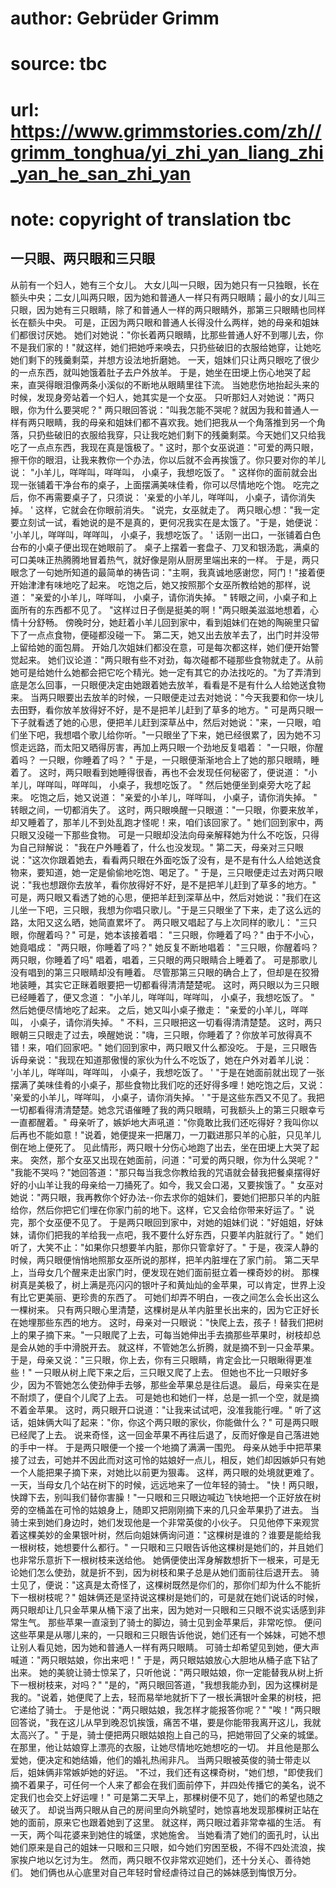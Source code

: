 # author: Gebrüder Grimm
# source: tbc
# url: https://www.grimmstories.com/zh//grimm_tonghua/yi_zhi_yan_liang_zhi_yan_he_san_zhi_yan
# note: copyright of translation tbc

## 一只眼、两只眼和三只眼 

从前有一个妇人，她有三个女儿。
大女儿叫一只眼，因为她只有一只独眼，长在额头中央；二女儿叫两只眼，因为她和普通人一样只有两只眼睛；最小的女儿叫三只眼，因为她有三只眼睛，除了和普通人一样的两只眼睛外，那第三只眼睛也同样长在额头中央。
可是，正因为两只眼和普通人长得没什么两样，她的母亲和姐妹们都很讨厌她。
她们对她说："你长着两只眼睛，比那些普通人好不到哪儿去，你不是我们家的！"就这样，她们把她呼来唤去，只扔些破旧的衣服给她穿，让她吃她们剩下的残羹剩菜，并想方设法地折磨她。
一天，姐妹们只让两只眼吃了很少的一点东西，就叫她饿着肚子去户外放羊。
于是，她坐在田埂上伤心地哭了起来，直哭得眼泪像两条小溪似的不断地从眼睛里往下流。
当她悲伤地抬起头来的时候，发现身旁站着一个妇人，她其实是一个女巫。
只听那妇人对她说："两只眼，你为什么要哭呢？"
两只眼回答说："叫我怎能不哭呢？就因为我和普通人一样有两只眼睛，我的母亲和姐妹们都不喜欢我。她们把我从一个角落推到另一个角落，只扔些破旧的衣服给我穿，只让我吃她们剩下的残羹剩菜。今天她们又只给我吃了一点点东西，我现在真是饿极了。"
这时，那个女巫说道："可爱的两只眼，擦干你的眼泪，让我来教你一个办法，你以后就不会再挨饿了。你只要对你的羊儿说：
"小羊儿，咩咩叫，咩咩叫，
小桌子，我想吃饭了。 "
这样你的面前就会出现一张铺着干净台布的桌子，上面摆满美味佳肴，你可以尽情地吃个饱。
吃完之后，你不再需要桌子了，只须说：
'亲爱的小羊儿，咩咩叫，
小桌子，请你消失掉。 '
这样，它就会在你眼前消失。 "说完，女巫就走了。
两只眼心想："我一定要立刻试一试，看她说的是不是真的，更何况我实在是太饿了。"于是，她便说：
'小羊儿，咩咩叫，咩咩叫，
小桌子，我想吃饭了。 '
话刚一出口，一张铺着白色台布的小桌子便出现在她眼前了。
桌子上摆着一套盘子、刀叉和银汤匙，满桌的可口美味正热腾腾地冒着热气，就好像是刚从厨房里端出来的一样。
于是，两只眼念了一句她所知道的最简单的祷告词："主啊，我真诚地感谢您，阿门！"接着便开始津津有味地吃了起来。
吃饱之后，她又按照那个女巫所教给她的那样，说道：
"亲爱的小羊儿，咩咩叫，
小桌子，请你消失掉。 "
转眼之间，小桌子和上面所有的东西都不见了。
"这样过日子倒是挺美的啊！"两只眼美滋滋地想着，心情十分舒畅。
傍晚时分，她赶着小羊儿回到家中，看到姐妹们在她的陶碗里只留下了一点点食物，便碰都没碰一下。
第二天，她又出去放羊去了，出门时并没带上留给她的面包屑。
开始几次姐妹们都没在意，可是每次都这样，她们便开始警觉起来。
她们议论道："两只眼有些不对劲，每次碰都不碰那些食物就走了。从前她可是给她什么她都会把它吃个精光。她一定有其它的办法找吃的。"为了弄清到底是怎么回事，一只眼便决定由她跟着她去放羊，看看是不是有什么人给她送食物来。
当两只眼要出去放羊的时候，一只眼便走过去对她说："今天我要和你一块儿去田野，看你放羊放得好不好，是不是把羊儿赶到了草多的地方。"
可是两只眼一下子就看透了她的心思，便把羊儿赶到深草丛中，然后对她说："来，一只眼，咱们坐下吧，我想唱个歌儿给你听。"一只眼坐了下来，她已经很累了，因为她不习惯走远路，而太阳又晒得厉害，再加上两只眼一个劲地反复唱着：
"一只眼，你醒着吗？
一只眼，你睡着了吗？ "
于是，一只眼便渐渐地合上了她的那只眼睛，睡着了。
这时，两只眼看到她睡得很香，再也不会发现任何秘密了，便说道：
"小羊儿，咩咩叫，咩咩叫，
小桌子，我想吃饭了。 "
然后她便坐到桌旁大吃了起来。 吃饱之后，她又说道：
"亲爱的小羊儿，咩咩叫，
小桌子，请你消失掉。 "
转眼之间，一切都消失了。
这时，两只眼唤醒一只眼道："一只眼，你要来放羊，却又睡着了，那羊儿不到处乱跑才怪呢！来，咱们该回家了。"
她们回到家中，两只眼又没碰一下那些食物。
可是一只眼却没法向母亲解释她为什么不吃饭，只得为自己辩解说：
"我在户外睡着了，什么也没发现。"
第二天，母亲对三只眼说："这次你跟着她去，看看两只眼在外面吃饭了没有，是不是有什么人给她送食物来，要知道，她一定是偷偷地吃饱、喝足了。"
于是，三只眼便走过去对两只眼说："我也想跟你去放羊，看你放得好不好，是不是把羊儿赶到了草多的地方。"
可是，两只眼又看透了她的心思，便把羊赶到深草丛中，然后对她说："我们在这儿坐一下吧，三只眼，我想为你唱只歌儿。"于是三只眼坐了下来，走了这么远的路，太阳又这么晒，她简直累坏了。
两只眼又唱起了与上次同样的歌儿：
"三只眼，你醒着吗？"
可是，她本该接着唱：
"三只眼，你睡着了吗？"
由于不小心，她竟唱成：
"两只眼，你睡着了吗？"
她反复不断地唱着：
"三只眼，你醒着吗？
两只眼，你睡着了吗"
唱着，唱着，三只眼的两只眼睛合上睡着了。
可是那歌儿没有唱到的第三只眼睛却没有睡着。
尽管那第三只眼的确合上了，但却是在狡猾地装睡，其实它正眯着眼要把一切都看得清清楚楚呢。
这时，两只眼以为三只眼已经睡着了，便又念道：
"小羊儿，咩咩叫，咩咩叫，
小桌子，我想吃饭了。 "
然后她便尽情地吃了起来。 之后，她又叫小桌子撤走：
"亲爱的小羊儿，咩咩叫，
小桌子，请你消失掉。 "
不料，三只眼把这一切看得清清楚楚。
这时，两只眼朝三只眼走了过去，唤醒她说："嗨，三只眼，你睡着了？你放羊可放得真不错！来，咱们回家吧。"
她们回到家中，两只眼又什么都没吃。
于是，三只眼告诉母亲说："我现在知道那傲慢的家伙为什么不吃饭了，她在户外对着羊儿说：
'小羊儿，咩咩叫，咩咩叫，
小桌子，我想吃饭了。 '
"于是在她面前就出现了一张摆满了美味佳肴的小桌子，那些食物比我们吃的还好得多哩！她吃饱之后，又说：
'亲爱的小羊儿，咩咩叫，
小桌子，请你消失掉。 '
"于是这些东西又不见了。我把一切都看得清清楚楚。她念咒语催睡了我的两只眼睛，可我额头上的第三只眼幸亏一直都醒着。"
母亲听了，嫉妒地大声吼道："你竟敢比我们还吃得好？我叫你以后再也不能如意！"说着，她便提来一把屠刀，一刀戳进那只羊的心脏，只见羊儿倒在地上便死了。
见此情形，两只眼十分伤心地跑了出去，坐在田埂上大哭了起来。
突然，那个女巫又出现在她面前，问道："可爱的两只眼，你为什么哭呢？"
"我能不哭吗？"她回答道："那只每当我念你教给我的咒语就会替我把餐桌摆得好好的小山羊让我的母亲给一刀捅死了。如今，我又会口渴，又要挨饿了。"
女巫对她说："两只眼，我再教你个好办法--你去求你的姐妹们，要她们把那只羊的内脏给你，然后你把它们埋在你家门前的地下。这样，它又会给你带来好运了。"
说完，那个女巫便不见了。
于是两只眼回到家中，对她的姐妹们说："好姐姐，好妹妹，请你们把我的羊给我一点吧，我不要什么好东西，只要羊内脏就行了。"
她们听了，大笑不止："如果你只想要羊内脏，那你只管拿好了。"
于是，夜深人静的时候，两只眼便悄悄地照那女巫所说的那样，把羊内脏埋在了家门前。
第二天早上，当母女几个醒来走出家门时，便发现在她们面前挺立着一棵奇妙的树。
那棵树真是美极了，树上满是亮闪闪的银叶子和黄灿灿的金苹果，可以肯定，世界上没有比它更美丽、更珍贵的东西了。
可她们却弄不明白，一夜之间怎么会长出这么一棵树来。
只有两只眼心里清楚，这棵树是从羊内脏里长出来的，因为它正好长在她埋那些东西的地方。
这时，母亲对一只眼说："快爬上去，孩子！替我们把树上的果子摘下来。"一只眼爬了上去，可每当她伸出手去摘那些苹果时，树枝却总是会从她的手中滑脱开去。
就这样，不管她怎么折腾，就是摘不到一只金苹果。
于是，母亲又说："三只眼，你上去，你有三只眼睛，肯定会比一只眼瞅得更准些！"
一只眼从树上爬下来之后，三只眼又爬了上去。
但她也不比一只眼好多少，因为不管她怎么使劲伸手去够，那些金苹果总是往后退。
最后，母亲实在是不耐烦了，便自个儿爬了上去。
可是她也和她们一样，总是一抓一个空，就是摘不着金苹果。
这时，两只眼开口说道："让我来试试吧，没准我能行哩。"
听了这话，姐妹俩大叫了起来："你，你这个两只眼的家伙，你能做什么？"
可是两只眼已经爬了上去。
说来奇怪，这一回金苹果不再往后退了，反而好像是自己落进她的手中一样。
于是两只眼便一个接一个地摘了满满一围兜。
母亲从她手中把苹果接了过去，可她并不因此而对这可怜的姑娘好一点儿，相反，她们却因嫉妒只有她一个人能把果子摘下来，对她比以前更为狠毒。
这样，两只眼的处境就更难了。
一天，当母女几个站在树下的时候，远远地来了一位年轻的骑士。
"快！两只眼，快蹲下去，别叫我们替你害臊！"一只眼和三只眼边喊边飞快地把一个正好放在树旁的空桶盖在可怜的姑娘身上，随即又把刚刚摘下来的几只金苹果扔了进去。
当骑士来到她们身边时，她们发现他是一个非常英俊的小伙子。
只见他停下来观赏着这棵美妙的金果银叶树，然后向姐妹俩询问道："这棵树是谁的？谁要是能给我一根树枝，她想要什么都行。"
一只眼和三只眼告诉他这棵树是她们的，并且她们也非常乐意折下一根树枝来送给他。
她俩便使出浑身解数想折下一根来，可是无论她们怎么使劲，就是折不到，因为树枝和果子总是从她们面前往后退开去。
骑士见了，便说："这真是太奇怪了，这棵树既然是你们的，那你们却为什么不能折下一根树枝呢？"
姐妹俩还是坚持说这棵树是她们的，可是就在她们说话的时候，两只眼却让几只金苹果从桶下滚了出来，因为她对一只眼和三只眼不说实话感到非常生气。
那些苹果一直滚到了骑士的脚边，骑士见到金苹果后，非常吃惊。
便问这些苹果是从哪儿来的，一只眼和三只眼告诉他说，她们还有一个姊妹，可她不想让别人看见她，因为她和普通人一样有两只眼睛。
可骑士却希望见到她，便大声喊道："两只眼姑娘，你出来吧！"
于是，两只眼姑娘放心大胆地从桶子底下钻了出来。
她的美貌让骑士惊呆了，只听他说："两只眼姑娘，你一定能替我从树上折下一根树枝来，对吗？"
"是的，"两只眼回答道，"我想我能办到，因为这棵树是我的。"说着，她便爬了上去，轻而易举地就折下了一根长满银叶金果的树枝，把它递给了骑士。
于是他说："两只眼姑娘，我怎样才能报答你呢？"
"唉！"两只眼回答说，"我在这儿从早到晚忍饥挨饿，痛苦不堪，要是你能带我离开这儿，我就太高兴了。"
于是，骑士便把两只眼姑娘抱上自己的马，把她带回了父亲的城堡。
在那里，他让姑娘穿上漂亮的衣服，让她尽情地吃她想吃的一切。
并且他是那么爱她，便决定和她结婚，他们的婚礼热闹非凡。
当两只眼被英俊的骑士带走以后，姐妹俩非常嫉妒她的好运。
"不过，我们还有这棵奇树，"她们想，"即使我们摘不着果子，可任何一个人来了都会在我们面前停下，并四处传播它的美名，说不定我们也会交上好运哩！"
可是第二天早上，那棵树便不见了，她们的希望也随之破灭了。
却说当两只眼从自己的房间里向外眺望时，她惊喜地发现那棵树正站在她的面前，原来它也跟着她到了这里。
就这样，两只眼过着非常幸福的生活。
有一天，两个叫花婆来到她住的城堡，求她施舍。
当她看清了她们的面孔时，认出她们原来是自己的姐妹一只眼和三只眼，如今她们穷困至极，不得不四处流浪，挨家挨户地以乞讨为生。
然而，两只眼不仅非常欢迎她们，还十分关心、善待她们。
她们俩也从心底里对自己年轻时曾经虐待过自己的姊妹感到悔恨万分。
